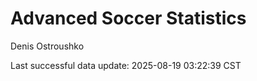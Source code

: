 # Advanced Soccer Statistics
Denis Ostroushko

<!-- gfm -->

Last successful data update: 2025-08-19 03:22:39 CST
